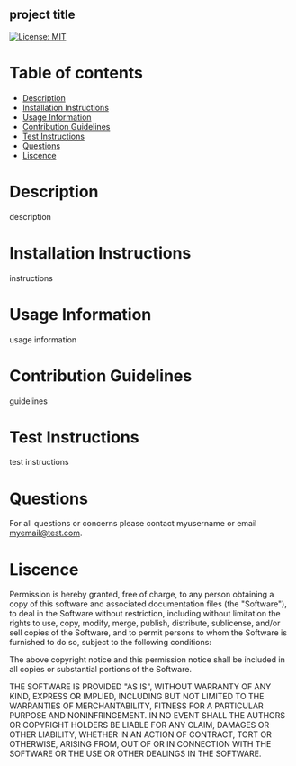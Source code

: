 ## project title 
[![License: MIT](https://img.shields.io/badge/License-MIT-yellow.svg)](https://opensource.org/licenses/MIT)

# Table of contents
* [Description](#description)
* [Installation Instructions](#installation)
* [Usage Information](#usage)
* [Contribution Guidelines](#contribution)
* [Test Instructions](#test)
* [Questions](#questions)
* [Liscence](#liscence)
</ul>

<a name="description"></a>

# Description
description

<a name="installation"></a>

# Installation Instructions
instructions

<a name="usage"></a>

# Usage Information
usage information

<a name="contribution"></a>

# Contribution Guidelines
guidelines

<a name="test"></a>

# Test Instructions
test instructions

<a name="questions"></a>

# Questions
For all questions or concerns please contact myusername or email myemail@test.com.

<a name="liscence"></a>

# Liscence
<p>Permission is hereby granted, free of charge, to any person obtaining a copy of this software and associated documentation files (the "Software"), to deal in the Software without restriction, including without limitation the rights to use, copy, modify, merge, publish, distribute, sublicense, and/or sell copies of the Software, and to permit persons to whom the Software is furnished to do so, subject to the following conditions:</p>
        <p>The above copyright notice and this permission notice shall be included in all copies or substantial portions of the Software.</p>
        <p>THE SOFTWARE IS PROVIDED "AS IS", WITHOUT WARRANTY OF ANY KIND, EXPRESS OR IMPLIED, INCLUDING BUT NOT LIMITED TO THE WARRANTIES OF MERCHANTABILITY, FITNESS FOR A PARTICULAR PURPOSE AND NONINFRINGEMENT. IN NO EVENT SHALL THE AUTHORS OR COPYRIGHT HOLDERS BE LIABLE FOR ANY CLAIM, DAMAGES OR OTHER LIABILITY, WHETHER IN AN ACTION OF CONTRACT, TORT OR OTHERWISE, ARISING FROM, OUT OF OR IN CONNECTION WITH THE SOFTWARE OR THE USE OR OTHER DEALINGS IN THE SOFTWARE.</p>